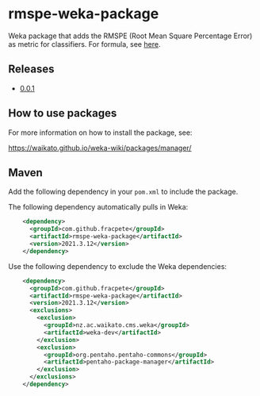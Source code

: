# rmspe-weka-package

Weka package that adds the RMSPE (Root Mean Square Percentage Error) as metric for classifiers. For formula, see [here](https://www.kaggle.com/c/rossmann-store-sales/overview/evaluation).


## Releases

* [0.0.1](https://github.com/fracpete/rmspe-weka-package/releases/download/v0.0.1/rmspe-0.0.1.zip)



## How to use packages

For more information on how to install the package, see:

https://waikato.github.io/weka-wiki/packages/manager/


## Maven

Add the following dependency in your `pom.xml` to include the package.

The following dependency automatically pulls in Weka:

```xml
    <dependency>
      <groupId>com.github.fracpete</groupId>
      <artifactId>rmspe-weka-package</artifactId>
      <version>2021.3.12</version>
    </dependency>
```

Use the following dependency to exclude the Weka dependencies:

```xml
    <dependency>
      <groupId>com.github.fracpete</groupId>
      <artifactId>rmspe-weka-package</artifactId>
      <version>2021.3.12</version>
      <exclusions>
        <exclusion>
          <groupId>nz.ac.waikato.cms.weka</groupId>
          <artifactId>weka-dev</artifactId>
        </exclusion>
        <exclusion>
          <groupId>org.pentaho.pentaho-commons</groupId>
          <artifactId>pentaho-package-manager</artifactId>
        </exclusion>
      </exclusions>
    </dependency>
```

